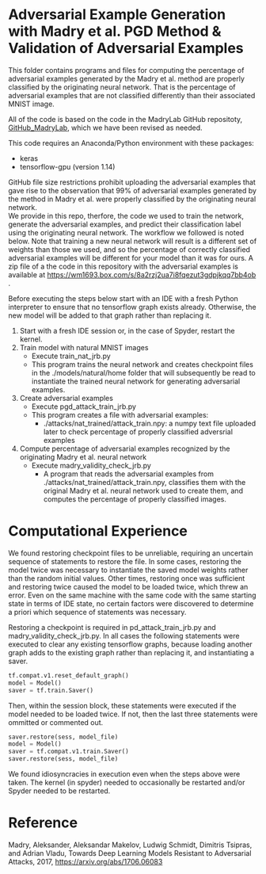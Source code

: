 # Adversarial Example Generation with Madry et al. PGD Method &  Validation of Adversarial Examples

This folder contains programs and files for computing the percentage of adversarial examples generated by 
the Madry et al. method are properly classified by the originating neural network.  That is the percentage 
of adversarial examples that are not classified differently than their associated MNIST image.

All of the code is based on the code in the MadryLab GitHub repositoty, 
[GitHub_MadryLab](https://github.com/MadryLab/mnist_challenge), which we have been revised as needed.

This code requires an Anaconda/Python environment with these packages:
  - keras
  - tensorflow-gpu (version 1.14)

GitHub file size restrictions prohibit uploading the adversarial examples that gave rise to the observation that 
99% of adversarial examples generated by the method in Madry et al. were properly classified by the originating neural network.  
We provide in this repo, therfore, the code we used to train the network, generate the adversarial examples, and 
predict their classification label using the originating neural network.    The workflow we followed is noted below.  Note 
that training a new neural network will result is a different set of weights than those 
we used, and so the percentage of correctly classified adversarial examples will be different for your model than 
it was for ours.  A zip file of a the code in this repository with the adversarial examples is available at https://wm1693.box.com/s/8a2rzj2ua7i8fqezut3gdpjkqq7bb4ob . 

Before executing the steps below start with an IDE with a fresh Python interpreter to ensure 
that no tensorflow graph exists already.  Otherwise, the new model will be added to that 
graph rather than replacing it.

<!--- Caveat: It is a known problem with Tesnorflow 1.14 (possibly likely depending on your installation) that you will need to restart the Python interpreter from one step to another when they use Tensorflow to avoid an error in loading the model.  --->

<!--- 1. Download Madry checkpoint files
  - From the command line execute this statement: python fetch_model.py natural
  - This original Madry program will create a folder named models and place some checkpoint files within it
2. Create a file of adversarial examples that will be used during training
  - Execute the original Madry files pgd_attack.py
  - This creates a numpy file in the attacks/ folder with the name specified in the config.json file
3. Delete all files in the models/ subfolder
  - Training the neural network anew will create new checkpoint files that we will use.  --->
1. Start with a fresh IDE session or, in the case of Spyder, restart the kernel.
2. Train model with natural MNIST images
    - Execute train_nat_jrb.py
	- This program trains the neural network and creates checkpoint files in the ./models/natural/home folder that will subsequently be read to instantiate the trained neural network for generating adversarial examples.
3. Create adversarial examples
    - Execute pgd_attack_train_jrb.py
	- This program creates a file with adversarial examples:
	    - ./attacks/nat_trained/attack_train.npy: a numpy text file uploaded later to check percentage of properly classified adversrial examples
		<!--- ./attacks/nat_trained/madry_adv_eg_nat_trained.csv: adversarial example data we used in our research where the first field is the ground truth of the MNIST image and the remaining 784 values are the adversarial example image data. --->
4. Compute percentage of adversarial examples recognized by the originating Madry et al. neural network
    - Execute madry_validity_check_jrb.py
      - A program that reads the adversarial examples from ./attacks/nat_trained/attack_train.npy, classifies them with the original Madry et al. neural network used to create them, and computes the percentage of properly classified images.
<!--- 	- Execute run_attack_jrb.py
	  - Code from Madry revised to evaluate the classification of the 60000 adversarial examples based on the MNIST training set, similarly to the code in the bullet above. --->

# Computational Experience

We found restoring checkpoint files to be unreliable, requiring an uncertain sequence of statements to restore the file.  In some cases, restoring 
the model twice was necessary to instantiate the saved model weights rather than the random initial values.  Other times, restoring once was sufficient and 
restoring twice caused the model to be loaded twice, which threw an error.  Even on the same machine with the same code with the same starting state in terms of
IDE state, no certain factors were discovered to determine a priori which sequence of statements was necessary.  

Restoring a checkpoint is required in pd_attack_train_jrb.py and madry_validity_check_jrb.py.  In all cases the following statements were executed to 
clear any existing tensorflow graphs, because loading another graph adds to the existing graph rather than replacing it, and instantiating a saver.

```python
tf.compat.v1.reset_default_graph()
model = Model()
saver = tf.train.Saver()
```

Then, within the session block, these statements were executed if the model needed to be loaded twice.  If not, then the last three statements were ommitted or 
commented out.

```python
saver.restore(sess, model_file)
model = Model()
saver = tf.compat.v1.train.Saver()
saver.restore(sess, model_file)
```

We found idiosyncracies in execution even when the steps above were taken.  The kernel (in spyder) needed to occasionally be restarted and/or Spyder needed to be restarted.

# Reference

Madry, Aleksander, Aleksandar Makelov, Ludwig Schmidt, Dimitris Tsipras, and Adrian Vladu, Towards Deep Learning Models Resistant to Adversarial Attacks, 2017, https://arxiv.org/abs/1706.06083